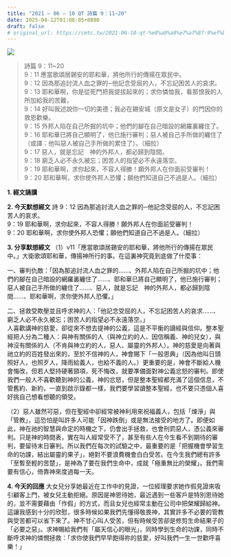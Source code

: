 ```yaml
---
title: "2021 – 06 – 10 QT 詩篇 9：11~20"
date: 2025-04-12T01:08:05+0800
draft: false
# original_url: https://cmtc.tw/2021-06-10-qt-%e8%a9%a9%e7%af%87-9%ef%bc%9a1120
---
```


![](/images/qt.jpg)
> 詩篇 9：11\~20  
> 9：11 應當歌頌居錫安的耶和華，將他所行的傳揚在眾民中。  
> 9：12 因為那追討流人血之罪的─他記念受屈的人，不忘記困苦人的哀求。  
> 9：13 耶和華啊，你是從死門把我提拔起來的；求你憐恤我，看那恨我的人所加給我的苦難，  
> 9：14 好叫我述說你一切的美德；我必在錫安城（原文是女子）的門因你的救恩歡樂。  
> 9：15 外邦人陷在自己所掘的坑中；他們的腳在自己暗設的網羅裏纏住了。  
> 9：16 耶和華已將自己顯明了，他已施行審判；惡人被自己手所做的纏住了（或譯：他叫惡人被自己手所做的累住了）。（細拉）  
> 9：17 惡人，就是忘記　神的外邦人，都必歸到陰間。  
> 9：18 窮乏人必不永久被忘；困苦人的指望必不永遠落空。  
> 9：19 耶和華啊，求你起來，不容人得勝！願外邦人在你面前受審判！  
> 9：20 耶和華啊，求你使外邦人恐懼；願他們知道自己不過是人。（細拉）

**1. 經文誦讀**

**2.  今天默想經文**
詩 9：12 因為那追討流人血之罪的─他記念受屈的人，不忘記困苦人的哀求。  
9：19 耶和華啊，求你起來，不容人得勝！願外邦人在你面前受審判！  
9：20 耶和華啊，求你使外邦人恐懼；願他們知道自己不過是人。（細拉）

**3. 分享默想經文**
（1）v11「應當歌頌居錫安的耶和華，將他所行的傳揚在眾民中。」大衛歌頌耶和華，傳揚神所行的事。在這裏神究竟到底做了什麼事：

一、審判仇敵：「因為那追討流人血之罪的……、外邦人陷在自己所掘的坑中；他們的腳在自己暗設的網羅裏纏住了……、耶和華已將自己顯明了，他已施行審判；惡人被自己手所做的纏住了……、惡人，就是忘記　神的外邦人，都必歸到陰間……、耶和華啊，求你使外邦人恐懼。」

二、拯救受欺壓並且呼求神的人：「他記念受屈的人，不忘記困苦人的哀求……、窮乏人必不永久被忘；困苦人的指望必不永遠落空。」  
人喜歡講神的慈愛，卻從來不想去提神的公義，這是不平衡的讀經與信仰。整本聖經把人分為二種人：與神有關係的人（與神立約的人、因信稱義、神的兒女），與神沒有關係的人（不肯與神立約的人，惡人、屬靈的外邦人）。神的慈愛是向著與祂立約的百姓發出來的，至於不信神的人，神會賜下「一般恩典」（因為他叫日頭照好人，也照歹人，降雨給義人，也給不義的人。）更重要的是，神會不斷給人機會悔改，但若人堅持硬著頸項，死不悔改，就要準備面對神公義忿怒的審判。即使我們一般人不喜歡聽到神的公義，神的忿怒，但是整本聖經都充滿了這個信息，不管舊約、新約，一直到啟示錄都一樣，我們要學習讀整本聖經，也不要只憑個人喜好挑自己想看想聽的領受。

（2）惡人雖然可惡，但在聖經中卻經常被神利用來祝福義人，包括「煉淨」與「管教」，這恐怕是叫許多人可能「因神跌倒」或是無法接受的地方了。即便如此，神在祂的智慧與命定的時機之下，仍會出手拯救，也會刑罰惡人，憑公義來審判。只是神的時間表，實在叫人經常受不了，甚至有些人在今生看不到期待的審判，要留待末日審判。所以我們在每次的試驗之中，最重要的是「把握機會學習生命的功課，結出屬靈的果子」，絕對不要浪費機會白白受苦。在今生我們總有許多「至暫至輕的苦楚」，是神為了要在我們生命中，成就「極重無比的榮耀」。我們需要有信心，倚靠神來度過每一天。

**4. 今天的回應**
大女兒分享她最近在工作中的見證，一位經理要求她作假見證來吸引顧客上門，被女兒主動拒絕。原因是神恩待她，最近遇到一些客戶是特別恩待她的，並不需要藉由「作假」的方式，而且女兒也經常主動在公司中把榮耀歸給神。這讓我感到十分的欣慰，很多時候如果我們先懂得敬畏神，其實許多不必要的管教與受苦都可以省下來了。神不甘心叫人受苦，但有時候受苦卻是修剪生命結果子的「必要之惡」。求神賜給我們有「屬天信心的眼光」，同時學到生命的功課，同時不斷呼求神的憐憫拯救：「求你使我們早早飽得祢的慈愛，好叫我們一生一世歡呼喜樂！」
